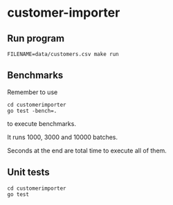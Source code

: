 # customer-importer

## Run program

```
FILENAME=data/customers.csv make run          
```

## Benchmarks
Remember to use 
```
cd customerimporter   
go test -bench=. 
```
to execute benchmarks.

It runs 1000, 3000 and 10000 batches.

Seconds at the end are total time to execute all of them.
## Unit tests
```
cd customerimporter   
go test
```
